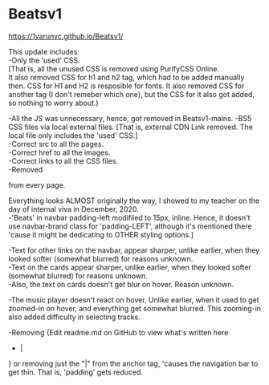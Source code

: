 # Beatsv1
https://1varunvc.github.io/Beatsv1/

This update includes:  
  -Only the 'used' CSS.  
  [That is, all the unused CSS is removed using PurifyCSS Online.  
  It also removed CSS for h1 and h2 tag, which had to be added manually then. CSS for H1 and H2 is resposible for fonts.
  It also removed CSS for another tag (I don't remeber which one), but the CSS for it also got added, so nothing to worry about.)
   
  -All the JS was unnecessary, hence, got removed in Beatsv1-mains.
  -BS5 CSS files via local external files. [That is, external CDN Link removed. The local file only includes the 'used' CSS.]  
  -Correct src to all the pages.  
  -Correct href to all the images.  
  -Correct links to all the CSS files.  
  -Removed <div ng-app="myApp"></div> from every page.  
   
 Everything looks ALMOST originally the way, I showed to my teacher on the day of internal viva in December, 2020.  
  -'Beats' in navbar padding-left modifiied to 15px, inline. Hence, it doesn't use navbar-brand class for 'padding-LEFT', although it's mentioned there 'cause it might be dedicating to OTHER styling options.]
  
  -Text for other links on the navbar, appear sharper, unlike earlier, when they looked softer (somewhat blurred) for reasons unknown.  
  -Text on the cards appear sharper, unlike earlier, when they looked softer (somewhat blurred) for reasons unknown.  
  -Also, the text on cards doesn't get blur on hover. Reason unknown.
  
  -The music player doesn't react on hover. Unlike earlier, when it used to get zoomed-in on hover, and everything get somewhat blurred. This zooming-in also added difficulty in selecting tracks.  
  
  -Removing
  {Edit readme.md on GitHub to view what's written here
      <ul class="navbar-nav ml-auto">
        <li class="nav-item">
          <a class="nav-link" href="">|</a>
        </li>
      </ul>
  }
      or removing just the "|" from the anchor tag, 'causes the navigation bar to get thin. That is, 'padding' gets reduced.
      
      
